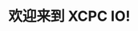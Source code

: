 <link rel="stylesheet" type="text/css" href="assets/css/simple-calendar.css">
<script type="text/javascript" src="assets/js/simple-calendar.js"></script>

# 欢迎来到 XCPC IO!

<div>

<div id='container' style="width:100%; height:480px;">

</div>

<script>
    let data = [
        ['2020-10-17', 'CCPC 秦皇岛站 热身赛'],
        ['2020-10-18', 'CCPC 秦皇岛站 正式赛'],
        ['2020-10-24', 'CCPC 威海站 热身赛'],
        ['2020-10-25', 'CCPC 威海站 正式赛'],
        ['2020-10-31', 'CCPC 绵阳站 热身赛'],
        ['2020-11-1', 'CCPC 绵阳站 正式赛'],
        ['2020-11-7', 'CCPC 长春站 热身赛'],
        ['2020-11-8', 'CCPC 长春站 正式赛'],
    ];
    let myCalendar = new SimpleCalendar('#container');
    myCalendar.showMark(true);
    data.forEach(x => {
        myCalendar.addMark(x[0], x[1]);
    });
</script>

</div>

